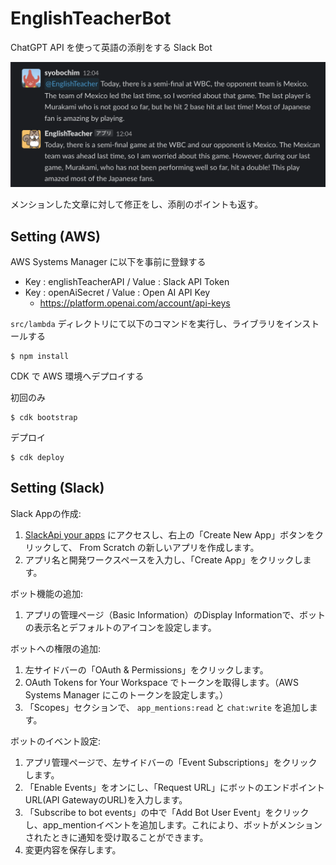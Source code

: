 # EnglishTeacherBot

ChatGPT API を使って英語の添削をする Slack Bot

![Bot Answer](./doc/image/bot-image.png)

メンションした文章に対して修正をし、添削のポイントも返す。

## Setting (AWS)

AWS Systems  Manager に以下を事前に登録する

- Key : englishTeacherAPI / Value : Slack API Token
- Key : openAiSecret / Value : Open AI API Key
  - https://platform.openai.com/account/api-keys

`src/lambda` ディレクトリにて以下のコマンドを実行し、ライブラリをインストールする

```
$ npm install
```

CDK で AWS 環境へデプロイする

初回のみ

```
$ cdk bootstrap
```

デプロイ

```
$ cdk deploy
```

## Setting (Slack)

Slack Appの作成:

1. [SlackApi your apps](https://api.slack.com/apps) にアクセスし、右上の「Create New App」ボタンをクリックして、 From Scratch の新しいアプリを作成します。 
2. アプリ名と開発ワークスペースを入力し、「Create App」をクリックします。

ボット機能の追加:

1. アプリの管理ページ（Basic Information）のDisplay Informationで、ボットの表示名とデフォルトのアイコンを設定します。

ボットへの権限の追加:
1. 左サイドバーの「OAuth & Permissions」をクリックします。
2. OAuth Tokens for Your Workspace でトークンを取得します。（AWS Systems Manager にこのトークンを設定します。）
3. 「Scopes」セクションで、 `app_mentions:read` と `chat:write` を追加します。

ボットのイベント設定:

1. アプリ管理ページで、左サイドバーの「Event Subscriptions」をクリックします。 
2. 「Enable Events」をオンにし、「Request URL」にボットのエンドポイントURL(API GatewayのURL)を入力します。 
3. 「Subscribe to bot events」の中で「Add Bot User Event」をクリックし、app_mentionイベントを追加します。これにより、ボットがメンションされたときに通知を受け取ることができます。 
4. 変更内容を保存します。
